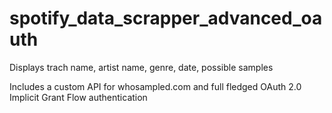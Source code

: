 # spotify_data_scrapper_advanced_oauth
 
Displays trach name, artist name, genre, date, possible samples

Includes a custom API for whosampled.com and full fledged OAuth 2.0 Implicit Grant Flow authentication 
